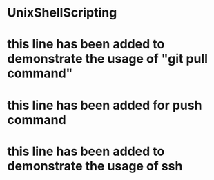 # UnixShellScripting
# this line has been added to demonstrate the usage of "git pull command"
# this line has been added for push command
# this line has been added to demonstrate the usage of ssh

